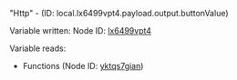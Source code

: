 "Http" - (ID: local.lx6499vpt4.payload.output.buttonValue)

Variable written:
Node ID: [lx6499vpt4](../nodes/lx6499vpt4.md)

Variable reads:
* Functions (Node ID: [yktqs7gian](../nodes/yktqs7gian.md))
